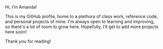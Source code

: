 Hi, I’m Amanda!

This is my GitHub profile, home to a plethora of class work, reference code, and personal projects of mine. I'm always open to learning and improving, so there's a lot of room to grow here. Hopefully, I'll get to add more projects here soon!

Thank you for reading!


<!---
amandahn/amandahn is a ✨ special ✨ repository because its `README.md` (this file) appears on your GitHub profile.
You can click the Preview link to take a look at your changes.
--->
